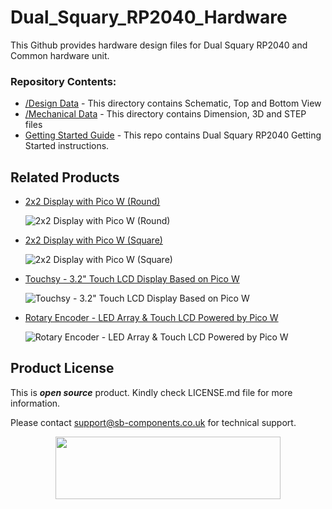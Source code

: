# Dual_Squary_RP2040_Hardware

<!--
<img src= "https://github.com/sbcshop/Dual_Squary_ESP32_Software/blob/main/images/duo_display_banner.jpg" />
-->


This Github provides hardware design files for Dual Squary RP2040 and Common hardware unit.

### Repository Contents:
  - [/Design Data](https://github.com/sbcshop/Dual_Squary_RP2040_Hardware/tree/main/Design%20Data) - This directory contains Schematic, Top and Bottom View
  - [/Mechanical Data](https://github.com/sbcshop/Dual_Squary_RP2040_Hardware/tree/main/Mechanical%20Data) - This directory contains Dimension, 3D and STEP files
  - [Getting Started Guide](https://github.com/sbcshop/Dual_Squary_RP2040_Software) - This repo contains Dual Squary RP2040 Getting Started instructions.


## Related Products  
  * [2x2 Display with Pico W (Round)](https://shop.sb-components.co.uk/products/2x2-quad-display-board?variant=41538301427795)

    ![2x2 Display with Pico W (Round)](https://shop.sb-components.co.uk/cdn/shop/files/mainroundpico_9049cee6-4f8a-4150-bbac-9e5c124a4840.png?v=1721623835&width=300)
    
  * [2x2 Display with Pico W (Square)](https://shop.sb-components.co.uk/products/2x2-quad-display-board?variant=41538301460563)

    ![2x2 Display with Pico W (Square)](https://shop.sb-components.co.uk/cdn/shop/files/squarepico.png?v=1720527004&width=300)
    
  * [Touchsy - 3.2" Touch LCD Display Based on Pico W](https://shop.sb-components.co.uk/products/touchsy-3-2-touch-lcd-display-based-on-pico-w?variant=40828148744275)

    ![Touchsy - 3.2" Touch LCD Display Based on Pico W](https://shop.sb-components.co.uk/cdn/shop/files/touchsypicowresitive.jpg?v=1686903806&width=300)
  
  * [Rotary Encoder - LED Array & Touch LCD Powered by Pico W](https://shop.sb-components.co.uk/products/rotary-encoder-led-array-touch-lcd-for-esp32-pico-hat?variant=41002601676883)

    ![Rotary Encoder - LED Array & Touch LCD Powered by Pico W](https://shop.sb-components.co.uk/cdn/shop/files/RotaryEncoder-LEDArray_TouchLCDforESP32PicoHAT_7.png?v=1710413189&width=300)


## Product License

This is ***open source*** product. Kindly check LICENSE.md file for more information.

Please contact support@sb-components.co.uk for technical support.
<p align="center">
  <img width="360" height="100" src="https://cdn.shopify.com/s/files/1/1217/2104/files/Logo_sb_component_3.png?v=1666086771&width=300">
</p>
